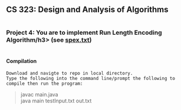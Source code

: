 ## <h2><b>CS 323: Design and Analysis of Algorithms</b></h2>
# <h3>Project 4: You are to implement Run Length Encoding Algorithm/h3> (see <a href="https://github.com/isaac-ba/Huffman_LL_Insertion_Sort_CPP/blob/master/spex.txt">spex.txt</a>)

# <h4>Compilation</h4>	

	Download and navigte to repo in local directory.
	Type the following into the command line/prompt the following to compile then run the program:
> javac main.java<br>
> java main testInput.txt out.txt <br>


